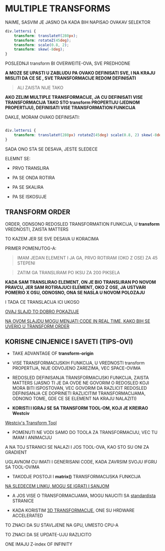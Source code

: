 # MULTIPLE TRANSFORMS

NAIME, SASVIM JE JASNO DA KADA BIH NAPISAO OVAKAV SELEKTOR

```CSS
div.lettersi {
    transform: translateY(280px);
    transform: rotateZ(45deg);
    transform: scale(0.8, 2);
    transform: skew(-8deg);
}
```

POSLEDNJI transform BI OVERWEITE-OVA, SVE PREDHODNE

**A MOZE SE UPASTI U ZABLUDU PA OVAKO DEFINISATI SVE, I NA KRAJU MISLITI DA CE SE , SVE TRANSFORMACIJE REDOM DEFINISATI**

> ALI ZAISTA NIJE TAKO

**AKO ZELIM MULTIPLE TRANSFORMACIJE, JA CU DEFINISATI VISE TRANSFORMACIJA TAKO STO transform PROPERTIJU (JEDNOM PROPERTIJU), DEFINISATI VISE TRANSFORMATION FUNKCIJA**

DAKLE, MORAM OVAKO DEFINISATI:

```CSS

div.lettersi {
    transform: translateY(280px) rotateZ(45deg) scale(0.8, 2) skew(-8deg);
}

```

SADA ONO STA SE DESAVA, JESTE SLEDECE

ELEMNT SE:

- PRVO TRANSLIRA

- PA SE ONDA ROTIRA

- PA SE SKALIRA

- PA SE ISKOSUJE

## TRANSFORM ORDER

ORDER, ODNSONO REDOSLED TRANSFORMATION FUNKCIJA, U **transform** VREDNOSTI, ZAISTA MATTERS

TO KAZEM JER SE SVE DESAVA U KORACIMA

PRIMER POMENUTOG-A:

> IMAM JEDAN ELEMENT I JA GA, PRVO ROTIRAM (OKO Z OSE) ZA 45 STEPENI

> ZATIM GA TRANSLIRAM PO IKSU ZA 200 PIKSELA

**KADA SAM TRANSLIRAO ELEMENT, ON JE BIO TRANSLIRAN PO NOVOM PRAVCU, JER SAM ROTIRAJUCI ELEMENT, OKO Z OSE, JA USTVARI POMERIO X OSU, ODNOSNO, ONA SE NASLA U NOVOM POLOZAJU**

I TADA CE TRANSLACIJA ICI UKOSO

[OVAJ SLAJD TO DOBRO POKAZUJE](https://estelle.github.io/cssmastery/transforms/#slide13)

[NA OVOM SLAJDU MOGU MENJATI CODE IN REAL TIME, KAKO BIH SE UVERIO U TRANSFORM ORDER](https://estelle.github.io/cssmastery/transforms/files/transforms/tOrder.html)

## KORISNE CINJENICE I SAVETI (TIPS-OVI)

- TAKE ADVANTAGE OF **transform-origin**

- VISE TRANSFORMACIJSKIH FUNKCIJA, U VREDNOSTI transform PROPERTIJA, NIJE ODVOJENO ZAREZIMA, VEC SPACE-OVIMA

- REDOSLED DEFINISANJA TRANSFORMACIJSKI FUNKCIJA, ZAISTA MATTERS (JASNO TI JE DA OVDE NE GOVORIM O REDOSLED KOJI MORA BITI ISPOSTOVAN, VEC GOVORIM DA RAZLICIT REDOSLED DEFINISANJA CE DOPRINETI RAZLICITIM TRANSFORMACIJAMA, ODNONO TOME, GDE CE SE ELEMENT NA KRAJU NALAZITI)

- **KORISTI I IGRAJ SE SA TRANSFORM TOOL-OM, KOJI JE KREIRAO  Westciv**

[Westciv's Transform Tool](http://westciv.com/tools/transforms/index.html)

- POMENUTI NE VODI SAMO DO TOOLA ZA TRANSFORMACIJU, VEC TU IMAM I ANIMACIJU

A NA TOJ STRANICI SE NALAZI I JOS TOOL-OVA, KAO STO SU ONI ZA GRADIENT

UGLAVNOM CU IMATI I GENERISANI CODE, KADA ZAVRSIM SVOJU IFGRU SA TOOL-OVIMA

- TAKODJE POSTOJI I **matrix()** TRANSFORMACIJSKA FUNKCIJA

[NA SLEDECEM LINKU, MOGU SE IGRATI I SANJOM](https://meyerweb.com/eric/tools/matrix/)

- A JOS VISE O TRANSFORMACIJAMA, MOGU NAUCITI SA [standardista](http://www.standardista.com/css3/css3-transform-property-and-the-various-transform-functions) STRANICE

- KADA KORISTIM [3D TRANSFORMACIJE](http://westciv.com/tools/3Dtransforms/index.html), ONE SU HRDWARE ACCELERATED

TO ZNACI DA SU STAVLJENE NA GPU, UMESTO CPU-A

TO ZNACI DA SE UPDATE-UJU RAZLICITO

ONE IMAJU Z-index OF INFINITY
